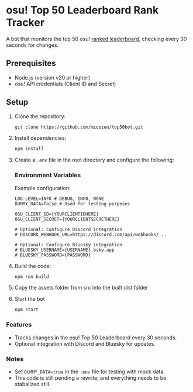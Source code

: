 # osu! Top 50 Leaderboard Rank Tracker

A bot that monitors the top 50 osu! [ranked leaderboard](https://osu.ppy.sh/rankings/osu/performance), checking every 30 seconds for changes.

## Prerequisites

- Node.js (version v20 or higher)
- osu! API credentials (Client ID and Secret)

## Setup

1. Clone the repository:
   ```bash
   git clone https://github.com/midozen/top50bot.git
   ```
2. Install dependencies:
   ```bash
   npm install
   ```
3. Create a `.env` file in the root directory and configure the following:

    ### Environment Variables
    Example configuration:
    ```env
    LOG_LEVEL=INFO # DEBUG, INFO, NONE
    DUMMY_DATA=false # Used for testing purposes

    OSU_CLIENT_ID={YOURCLIENTIDHERE}
    OSU_CLIENT_SECRET={YOURCLIENTSECRETHERE}

    # Optional: Configure Discord integration
    # DISCORD_WEBHOOK_URL=https://discord.com/api/webhooks/...

    # Optional: Configure Bluesky integration
    # BLUESKY_USERNAME={USERNAME}.bsky.app
    # BLUESKY_PASSWORD={PASSWORD}
    ```

4. Build the code:
   ```bash
   npm run build
   ```

5. Copy the assets folder from src into the built dist folder

6. Start the bot

   ```bash
   npm start
   ```

### Features
- Tracks changes in the osu! Top 50 Leaderboard every 30 seconds.
- Optional integration with Discord and Bluesky for updates.

### Notes
- Set `DUMMY_DATA=true` in the `.env` file for testing with mock data.
- This code is still pending a rewrite, and everything needs to be stabalized still.